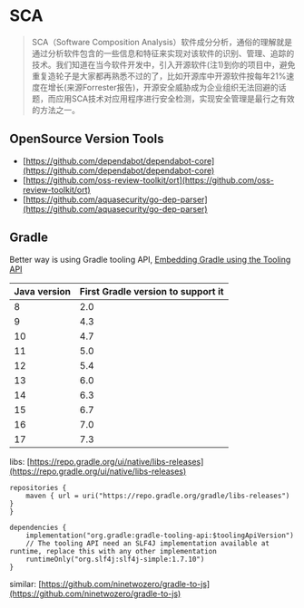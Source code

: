 # SCA

> SCA（Software Composition Analysis）软件成分分析，通俗的理解就是通过分析软件包含的一些信息和特征来实现对该软件的识别、管理、追踪的技术。我们知道在当今软件开发中，引入开源软件(注1)到你的项目中，避免重复造轮子是大家都再熟悉不过的了，比如开源库中开源软件按每年21%速度在增长(来源Forrester报告)，开源安全威胁成为企业组织无法回避的话题，而应用SCA技术对应用程序进行安全检测，实现安全管理是最行之有效的方法之一。

## OpenSource Version Tools

- [https://github.com/dependabot/dependabot-core](https://github.com/dependabot/dependabot-core)
- [https://github.com/oss-review-toolkit/ort](https://github.com/oss-review-toolkit/ort)
- [https://github.com/aquasecurity/go-dep-parser](https://github.com/aquasecurity/go-dep-parser)

## Gradle

Better way is using Gradle tooling
API, [Embedding Gradle using the Tooling API](https://docs.gradle.org/current/userguide/third_party_integration.html#embedding)

| Java version | First Gradle version to support it |
|--------------|------------------------------------|
| 8            | 2.0                                |
| 9            | 4.3                                |
| 10           | 4.7                                |
| 11           | 5.0                                |
| 12           | 5.4                                |
| 13           | 6.0                                |
| 14           | 6.3                                |
| 15           | 6.7                                |
| 16           | 7.0                                |
| 17           | 7.3                                |

libs: [https://repo.gradle.org/ui/native/libs-releases](https://repo.gradle.org/ui/native/libs-releases)

```
repositories {
    maven { url = uri("https://repo.gradle.org/gradle/libs-releases") }
}

dependencies {
    implementation("org.gradle:gradle-tooling-api:$toolingApiVersion")
    // The tooling API need an SLF4J implementation available at runtime, replace this with any other implementation
    runtimeOnly("org.slf4j:slf4j-simple:1.7.10")
}
```

similar: [https://github.com/ninetwozero/gradle-to-js](https://github.com/ninetwozero/gradle-to-js)
